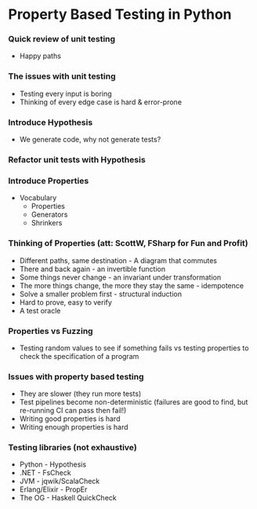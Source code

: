 # Property Based Testing in Python

### Quick review of unit testing
* Happy paths


### The issues with unit testing
* Testing every input is boring
* Thinking of every edge case is hard & error-prone

### Introduce Hypothesis
* We generate code, why not generate tests?

### Refactor unit tests with Hypothesis

### Introduce Properties
* Vocabulary
  * Properties
  * Generators
  * Shrinkers

### Thinking of Properties (att: ScottW, FSharp for Fun and Profit)
* Different paths, same destination - A diagram that commutes
* There and back again - an invertible function
* Some things never change - an invariant under transformation
* The more things change, the more they stay the same - idempotence
* Solve a smaller problem first - structural induction
* Hard to prove, easy to verify
* A test oracle

### Properties vs Fuzzing
* Testing random values to see if something fails vs testing properties to check the specification of a program

### Issues with property based testing
* They are slower (they run more tests)
* Test pipelines become non-deterministic (failures are good to find, but re-running CI can pass then fail!)
* Writing good properties is hard
* Writing enough properties is hard

### Testing libraries (not exhaustive)
* Python - Hypothesis
* .NET - FsCheck
* JVM - jqwik/ScalaCheck
* Erlang/Elixir - PropEr
* The OG - Haskell QuickCheck

